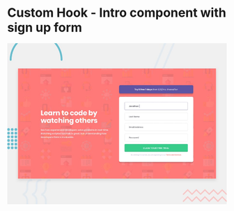 # Custom Hook - Intro component with sign up form

![Design preview for the Intro component with sign up form coding challenge](./src/design/desktop-preview.jpg)
